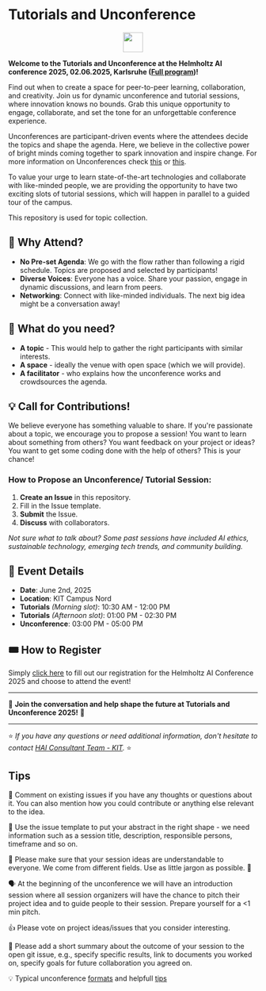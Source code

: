 
# Tutorials and Unconference 

<p align="center">
  <img src="https://github.com/DKRZ-AIM/HAI-HI-unconference-2023/assets/29659187/0dddb1b8-69c0-4aeb-8a68-aedb8b9f996b" height="40">
  <!-- <img src="images/logo.jpg" height="40"> -->

**Welcome to the Tutorials and Unconference at the Helmholtz AI conference 2025, 02.06.2025, Karlsruhe ([Full program](https://events.hifis.net/event/2137/))!**
 
Find out when to create a space for peer-to-peer learning, collaboration, and creativity. Join us for dynamic unconference and tutorial sessions, where innovation knows no bounds. Grab this unique opportunity to engage, collaborate, and set the tone for an unforgettable conference experience.

Unconferences are participant-driven events where the attendees decide the topics and shape the agenda. Here, we believe in the collective power of bright minds coming together to spark innovation and inspire change. For more information on Unconferences check [this](https://www.youtube.com/watch?v=0ai3cl-fWvE) or [this](https://unconference.net/unconferencing-how-to-prepare-to-attend-an-unconference-2/). 

To value your urge to learn state-of-the-art technologies and collaborate with like-minded people, we are providing the opportunity to have two exciting slots of tutorial sessions, which will happen in parallel to a guided tour of the campus. 

This repository is used for topic collection.


## 🌟 Why Attend?

- **No Pre-set Agenda**: We go with the flow rather than following a rigid schedule. Topics are proposed and selected by participants!
- **Diverse Voices**: Everyone has a voice. Share your passion, engage in dynamic discussions, and learn from peers.
- **Networking**: Connect with like-minded individuals. The next big idea might be a conversation away!

## 🌟 What do you need?

- **A topic** - This would help to gather the right participants with similar interests.
- **A space** - ideally the venue with open space (which we will provide).
- **A facilitator** - who explains how the unconference works and crowdsources the agenda.

## 💡 Call for Contributions!

We believe everyone has something valuable to share. If you're passionate about a topic, we encourage you to propose a session! You want to learn about something from others? You want feedback on your project or ideas? You want to get some coding done with the help of others? This is your chance!

### How to Propose an Unconference/ Tutorial Session:

1. **Create an Issue** in this repository.
2. Fill in the Issue template.
3. **Submit** the Issue.
4. **Discuss** with collaborators.

_Not sure what to talk about? Some past sessions have included AI ethics, sustainable technology, emerging tech trends, and community building._

## 📅 Event Details

- **Date**: June 2nd, 2025 
- **Location**:   KIT Campus Nord 
- **Tutorials** *(Morning slot)*: 10:30 AM - 12:00 PM
- **Tutorials** *(Afternoon slot)*: 01:00 PM - 02:30 PM 
- **Unconference**: 03:00 PM - 05:00 PM 

## 🎟️ How to Register

Simply [click here](#RegistrationLink) to fill out our registration for the Helmholtz AI Conference 2025 and choose to attend the event!


---

💬 **Join the conversation and help shape the future at Tutorials and Unconference 2025!** 🚀

---

⭐ *If you have any questions or need additional information, don't hesitate to contact [HAI Consultant Team - KIT](mailto:consultant-helmholtz.ai@kit.edu).* ⭐

## Tips

📜 Comment on existing issues if you have any thoughts or questions about it. You can also mention how you could contribute or anything else relevant to the idea.

📜 Use the issue template to put your abstract in the right shape - we need information such as a session title, description, responsible persons, timeframe and so on.

📜 Please make sure that your session ideas are understandable to everyone. We come from different fields. Use as little jargon as possible. 💁

🗣️ At the beginning of the unconference we will have an introduction session where all session organizers will have the chance to pitch their project idea and to guide people to their session. Prepare yourself for a <1 min pitch.

👍 Please vote on project ideas/issues that you consider interesting.

📜 Please add a short summary about the outcome of your session to the open git issue, e.g., specify specific results, link to documents you worked on, specify goals for future collaboration you agreed on.

💡 Typical unconference [formats](http://unconference.net/methods-2/) and helpfull [tips](https://unconference.net/unconferencing-how-to-prepare-to-attend-an-unconference-2/)
